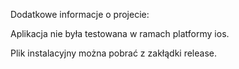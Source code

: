 Dodatkowe informacje o projecie:

Aplikacja nie była testowana w ramach platformy ios.

Plik instalacyjny można pobrać z zakłądki release.

